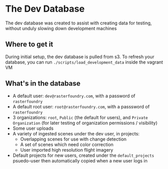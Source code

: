 # The Dev Database
The dev database was created to assist with creating data for testing, without unduly slowing down development machines

## Where to get it
During initial setup, the dev database is pulled from s3.
To refresh your database, you can run `./scripts/load_development_data` inside the vagrant VM

## What's in the database
* A default user: `dev@rasterfoundry.com`, with a password of `rasterfoundry`
* A default root user: `root@rasterfoundry.com`, with a passsword of `rasterfoundry`
* 3 organizations: `root`, `Public` (the default for users), and `Private Organization` (for later testing of organization permissions / visibility)
* Some user uploads
* A variety of ingested scenes under the dev user, in projects:
  * Overlapping scenes for use with change detection
  * A set of scenes which need color correction
  * User imported high resolution flight imagery
* Default projects for new users, created under the `default_projects` psuedo-user then automatically copied when a new user logs in
